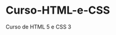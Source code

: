 # Curso-HTML-e-CSS
 Curso de HTML 5 e CSS 3


<a href="https://oportela.github.io/Curso-HTML-e-CSS/desafios/d010/android.html">